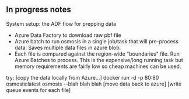 In progress notes
------------------


System setup: the ADF flow for prepping data
* Azure Data Factory to download raw pbf file
* Azure batch to run osmosis in a single job/task that will pre-process data. Saves multiple data files in azure blob. 
* Each file is compared against the region-wide "boundaries" file. Run Azure Batches to process. This is the expensive/long running task but memory requirements are fairly low so cheap machines can be used.



try:
[copy the data locally from Azure...]
docker run -d -p 80:80 osmosis:latest osmosis --blah blah blah
[move data back to azure]
[write queue events for each file]